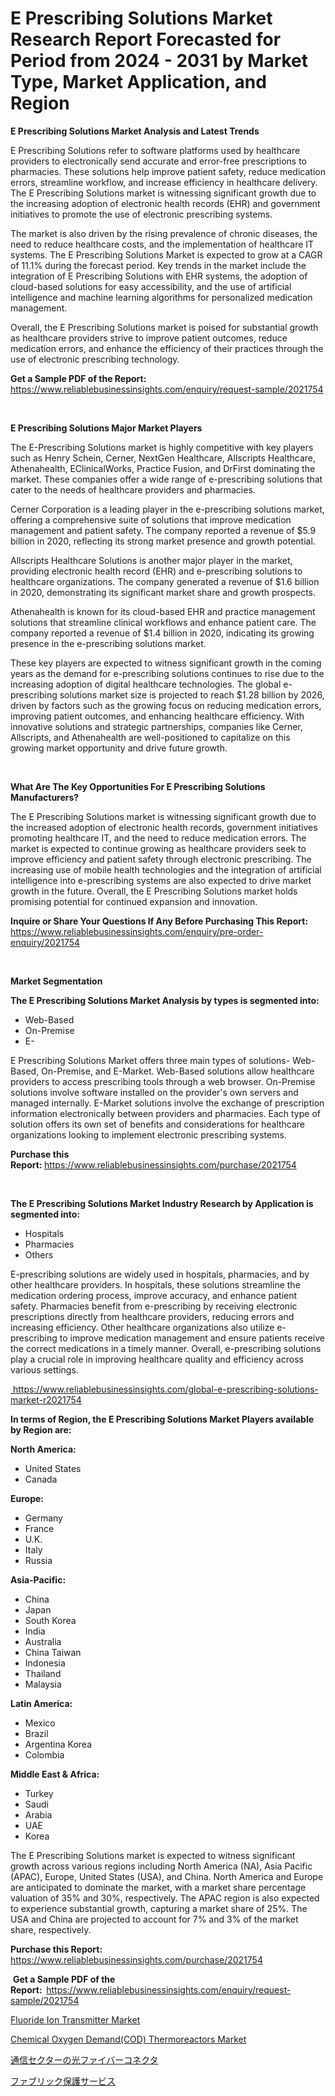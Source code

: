 <p><h1>E Prescribing Solutions Market Research Report Forecasted for Period from 2024 -  2031 by Market Type, Market Application, and Region</h1></p><p><strong>E Prescribing Solutions Market Analysis and Latest Trends</strong></p>
<p><p>E Prescribing Solutions refer to software platforms used by healthcare providers to electronically send accurate and error-free prescriptions to pharmacies. These solutions help improve patient safety, reduce medication errors, streamline workflow, and increase efficiency in healthcare delivery. The E Prescribing Solutions market is witnessing significant growth due to the increasing adoption of electronic health records (EHR) and government initiatives to promote the use of electronic prescribing systems.</p><p>The market is also driven by the rising prevalence of chronic diseases, the need to reduce healthcare costs, and the implementation of healthcare IT systems. The E Prescribing Solutions Market is expected to grow at a CAGR of 11.1% during the forecast period. Key trends in the market include the integration of E Prescribing Solutions with EHR systems, the adoption of cloud-based solutions for easy accessibility, and the use of artificial intelligence and machine learning algorithms for personalized medication management.</p><p>Overall, the E Prescribing Solutions market is poised for substantial growth as healthcare providers strive to improve patient outcomes, reduce medication errors, and enhance the efficiency of their practices through the use of electronic prescribing technology.</p></p>
<p><strong>Get a Sample PDF of the Report:&nbsp;</strong> <a href="https://www.reliablebusinessinsights.com/enquiry/request-sample/2021754">https://www.reliablebusinessinsights.com/enquiry/request-sample/2021754</a></p>
<p>&nbsp;</p>
<p><strong>E Prescribing Solutions Major Market Players</strong></p>
<p><p>The E-Prescribing Solutions market is highly competitive with key players such as Henry Schein, Cerner, NextGen Healthcare, Allscripts Healthcare, Athenahealth, EClinicalWorks, Practice Fusion, and DrFirst dominating the market. These companies offer a wide range of e-prescribing solutions that cater to the needs of healthcare providers and pharmacies.</p><p>Cerner Corporation is a leading player in the e-prescribing solutions market, offering a comprehensive suite of solutions that improve medication management and patient safety. The company reported a revenue of $5.9 billion in 2020, reflecting its strong market presence and growth potential.</p><p>Allscripts Healthcare Solutions is another major player in the market, providing electronic health record (EHR) and e-prescribing solutions to healthcare organizations. The company generated a revenue of $1.6 billion in 2020, demonstrating its significant market share and growth prospects.</p><p>Athenahealth is known for its cloud-based EHR and practice management solutions that streamline clinical workflows and enhance patient care. The company reported a revenue of $1.4 billion in 2020, indicating its growing presence in the e-prescribing solutions market.</p><p>These key players are expected to witness significant growth in the coming years as the demand for e-prescribing solutions continues to rise due to the increasing adoption of digital healthcare technologies. The global e-prescribing solutions market size is projected to reach $1.28 billion by 2026, driven by factors such as the growing focus on reducing medication errors, improving patient outcomes, and enhancing healthcare efficiency. With innovative solutions and strategic partnerships, companies like Cerner, Allscripts, and Athenahealth are well-positioned to capitalize on this growing market opportunity and drive future growth.</p></p>
<p>&nbsp;</p>
<p><strong>What Are The Key Opportunities For E Prescribing Solutions Manufacturers?</strong></p>
<p><p>The E Prescribing Solutions market is witnessing significant growth due to the increased adoption of electronic health records, government initiatives promoting healthcare IT, and the need to reduce medication errors. The market is expected to continue growing as healthcare providers seek to improve efficiency and patient safety through electronic prescribing. The increasing use of mobile health technologies and the integration of artificial intelligence into e-prescribing systems are also expected to drive market growth in the future. Overall, the E Prescribing Solutions market holds promising potential for continued expansion and innovation.</p></p>
<p><strong>Inquire or Share Your Questions If Any Before Purchasing This Report:</strong> <a href="https://www.reliablebusinessinsights.com/enquiry/pre-order-enquiry/2021754">https://www.reliablebusinessinsights.com/enquiry/pre-order-enquiry/2021754</a></p>
<p>&nbsp;</p>
<p><strong>Market Segmentation</strong></p>
<p><strong>The E Prescribing Solutions Market Analysis by types is segmented into:</strong></p>
<p><ul><li>Web-Based</li><li>On-Premise</li><li>E-</li></ul></p>
<p><p>E Prescribing Solutions Market offers three main types of solutions- Web-Based, On-Premise, and E-Market. Web-Based solutions allow healthcare providers to access prescribing tools through a web browser. On-Premise solutions involve software installed on the provider's own servers and managed internally. E-Market solutions involve the exchange of prescription information electronically between providers and pharmacies. Each type of solution offers its own set of benefits and considerations for healthcare organizations looking to implement electronic prescribing systems.</p></p>
<p><strong>Purchase this Report:&nbsp;</strong><a href="https://www.reliablebusinessinsights.com/purchase/2021754">https://www.reliablebusinessinsights.com/purchase/2021754</a></p>
<p>&nbsp;</p>
<p><strong>The E Prescribing Solutions Market Industry Research by Application is segmented into:</strong></p>
<p><ul><li>Hospitals</li><li>Pharmacies</li><li>Others</li></ul></p>
<p><p>E-prescribing solutions are widely used in hospitals, pharmacies, and by other healthcare providers. In hospitals, these solutions streamline the medication ordering process, improve accuracy, and enhance patient safety. Pharmacies benefit from e-prescribing by receiving electronic prescriptions directly from healthcare providers, reducing errors and increasing efficiency. Other healthcare organizations also utilize e-prescribing to improve medication management and ensure patients receive the correct medications in a timely manner. Overall, e-prescribing solutions play a crucial role in improving healthcare quality and efficiency across various settings.</p></p>
<p><a href="https://www.reliablebusinessinsights.com/global-e-prescribing-solutions-market-r2021754">&nbsp;https://www.reliablebusinessinsights.com/global-e-prescribing-solutions-market-r2021754</a></p>
<p><strong>In terms of Region, the E Prescribing Solutions Market Players available by Region are:</strong></p>
<p>
    <p> <strong> North America: </strong>
        <ul>
            <li>United States</li>
            <li>Canada</li>
        </ul>
        </p> 
    <p> <strong> Europe: </strong>
        <ul>
            <li>Germany</li>
            <li>France</li>
            <li>U.K.</li>
            <li>Italy</li>
            <li>Russia</li>
        </ul>
        </p> 
    <p> <strong> Asia-Pacific: </strong>
        <ul>
            <li>China</li>
            <li>Japan</li>
            <li>South Korea</li>
            <li>India</li>
            <li>Australia</li>
            <li>China Taiwan</li>
            <li>Indonesia</li>
            <li>Thailand</li>
            <li>Malaysia</li>
        </ul>
        </p> 
    <p> <strong> Latin America: </strong>
        <ul>
            <li>Mexico</li>
            <li>Brazil</li>
            <li>Argentina Korea</li>
            <li>Colombia</li>
        </ul>
        </p> 
    <p> <strong> Middle East & Africa: </strong>
        <ul>
            <li>Turkey</li>
            <li>Saudi</li>
            <li>Arabia</li>
            <li>UAE</li>
            <li>Korea</li>
        </ul>
    </p>
    </p>
<p><p>The E Prescribing Solutions market is expected to witness significant growth across various regions including North America (NA), Asia Pacific (APAC), Europe, United States (USA), and China. North America and Europe are anticipated to dominate the market, with a market share percentage valuation of 35% and 30%, respectively. The APAC region is also expected to experience substantial growth, capturing a market share of 25%. The USA and China are projected to account for 7% and 3% of the market share, respectively.</p></p>
<p><strong>Purchase this Report: </strong><a href="https://www.reliablebusinessinsights.com/purchase/2021754">https://www.reliablebusinessinsights.com/purchase/2021754</a></p>
<p>&nbsp;<strong>Get a Sample PDF of the Report:&nbsp;&nbsp;</strong><a href="https://www.reliablebusinessinsights.com/enquiry/request-sample/2021754">https://www.reliablebusinessinsights.com/enquiry/request-sample/2021754</a></p>
<p><strong></strong></p>
<p><p><a href="https://github.com/LeilaniWyman2021/Market-Research-Report-List-1/blob/main/fluoride-ion-transmitter-market.md">Fluoride Ion Transmitter Market</a></p><p><a href="https://github.com/phuonganhit041011/Market-Research-Report-List-1/blob/main/chemical-oxygen-demandcod-thermoreactors-market.md">Chemical Oxygen Demand(COD) Thermoreactors Market</a></p><p><a href="https://github.com/RudyBoyer2017/Market-Research-Report-List-2/blob/main/7599465168488.md">通信セクターの光ファイバーコネクタ</a></p><p><a href="https://github.com/BrionnaBoyle/Market-Research-Report-List-1/blob/main/2944281168489.md">ファブリック保護サービス</a></p></p>